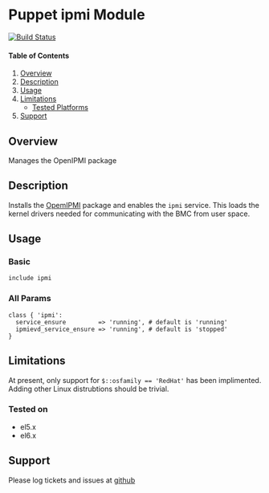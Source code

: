 Puppet ipmi Module
=========================

[![Build Status](https://travis-ci.org/jhoblitt/puppet-ipmi.png)](https://travis-ci.org/jhoblitt/puppet-ipmi)


#### Table of Contents

1. [Overview](#overview)
2. [Description](#description)
3. [Usage](#usage)
4. [Limitations](#limitations)
    * [Tested Platforms](#tested-platforms)
5. [Support](#support)


Overview
--------

Manages the OpenIPMI package


Description
-----------

Installs the [OpemIPMI](http://openipmi.sourceforge.net/) package and enables
the `ipmi` service.  This loads the kernel drivers needed for communicating
with the BMC from user space.


Usage
-----

### Basic

    include ipmi

### All Params

    class { 'ipmi':
      service_ensure         => 'running', # default is 'running'
      ipmievd_service_ensure => 'running', # default is 'stopped'
    }


Limitations
-----------

At present, only support for `$::osfamily == 'RedHat'` has been implimented.
Adding other Linux distrubtions should be trivial.

### Tested on

* el5.x
* el6.x


Support
-------

Please log tickets and issues at
[github](https://github.com/jhoblitt/puppet-ipmi/issues)


